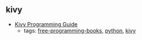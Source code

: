 kivy 
---
* [Kivy Programming Guide](https://kivy.org/docs/guide-index.html)
    * tags: [free-programming-books](../tags/free-programming-books.md), [python](../tags/python.md), [kivy](../tags/kivy.md)
